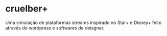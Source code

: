 # cruelber+
Uma simulação de plataformas streams inspirado no Star+ e Disney+ feito através do wordpress e softwares de deisgner.
